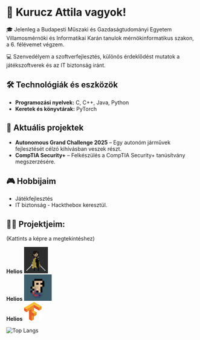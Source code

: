 # 👋 Kurucz Attila vagyok!

🎓 Jelenleg a Budapesti Műszaki és Gazdaságtudományi Egyetem Villamosmérnöki és Informatikai Karán tanulok mérnökinformatikus szakon, a 6. félévemet végzem.

💻 Szenvedélyem a szoftverfejlesztés, különös érdeklődést mutatok a játékszoftverek és az IT biztonság iránt.

## 🛠️ Technológiák és eszközök

- **Programozási nyelvek:** C, C++, Java, Python
- **Keretek és könyvtárak:** PyTorch

## 🚀 Aktuális projektek

- **Autonomous Grand Challenge 2025** – Egy autonóm járművek fejlesztését célzó kihívásban veszek részt.
- **CompTIA Security+** – Felkészülés a CompTIA Security+ tanúsítvány megszerzésére.

## 🎮 Hobbijaim

- Játékfejlesztés
- IT biztonság - Hackthebox
keresztül.

## 🧑‍💻 Projektjeim:
<p>(Kattints a képre a megtekintéshez)</p>


<div>
  <b>Helios</b>
  <a href="https://github.com/Kuruczattila2003/Hausaufgabe3">
    <img height="70" src="images/Helios.png" alt="PyTorch Logo">
  </a>
</div>

<div>
  <b>Helios</b>
  <a href="https://github.com/Kuruczattila2003/Hausaufgabe3">
    <img height="70" src="images/prog2.png" alt="PyTorch Logo">
  </a>
</div>

<div>
  <b>Helios</b>
  <a href="https://github.com/Kuruczattila2003/Hausaufgabe3">
      <img height="50" src="images/tensorflow.png" alt="TensorFlow Logo">
  </a>
</div>



<p></p>

![Top Langs](https://github-readme-stats.vercel.app/api/top-langs/?username=Kuruczattila2003&layout=compact&theme=tokyonight)



